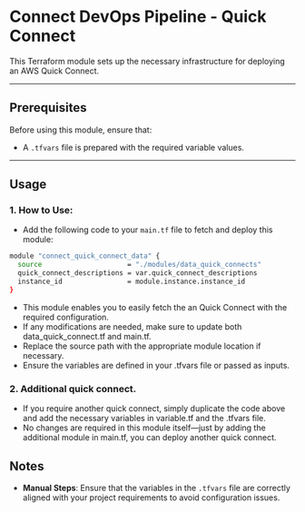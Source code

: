 # Connect DevOps Pipeline - Quick Connect

This Terraform module sets up the necessary infrastructure for deploying an AWS Quick Connect.

---

## Prerequisites

Before using this module, ensure that:

- A `.tfvars` file is prepared with the required variable values.

---

## Usage

### 1. How to Use:

- Add the following code to your `main.tf` file to fetch and deploy this module:

```bash
module "connect_quick_connect_data" {
  source                     = "./modules/data_quick_connects"
  quick_connect_descriptions = var.quick_connect_descriptions
  instance_id                = module.instance.instance_id
}
```

- This module enables you to easily fetch the an Quick Connect with the required configuration.
- If any modifications are needed, make sure to update both data_quick_connect.tf and main.tf.
- Replace the source path with the appropriate module location if necessary.
- Ensure the variables are defined in your .tfvars file or passed as inputs.

### 2. Additional quick connect.

- If you require another quick connect, simply duplicate the code above and add the necessary variables in variable.tf and the .tfvars file.
- No changes are required in this module itself—just by adding the additional module in main.tf, you can deploy another quick connect.

## Notes

- **Manual Steps**: Ensure that the variables in the `.tfvars` file are correctly aligned with your project requirements to avoid configuration issues.
